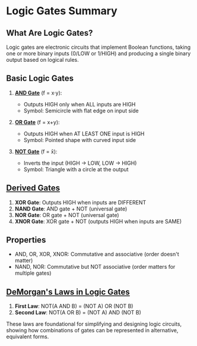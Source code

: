 # Logic Gates Summary

## What Are Logic Gates?
Logic gates are electronic circuits that implement Boolean functions, taking one or more binary inputs (0/LOW or 1/HIGH) and producing a single binary output based on logical rules.

## Basic Logic Gates
1. [**AND Gate**](images/and_gate.png) (f = x·y):
   - Outputs HIGH only when ALL inputs are HIGH
   - Symbol: Semicircle with flat edge on input side

2. [**OR Gate**](images/or_gate.png) (f = x+y):
   - Outputs HIGH when AT LEAST ONE input is HIGH
   - Symbol: Pointed shape with curved input side

3. [**NOT Gate**](images/not_or_inverter_gate.png) (f = x̄):
   - Inverts the input (HIGH → LOW, LOW → HIGH)
   - Symbol: Triangle with a circle at the output

## [Derived Gates](images/other_gates.png)
1. **XOR Gate**: Outputs HIGH when inputs are DIFFERENT
2. **NAND Gate**: AND gate + NOT (universal gate)
3. **NOR Gate**: OR gate + NOT (universal gate)
4. **XNOR Gate**: XOR gate + NOT (outputs HIGH when inputs are SAME)

## Properties
- AND, OR, XOR, XNOR: Commutative and associative (order doesn't matter)
- NAND, NOR: Commutative but NOT associative (order matters for multiple gates)

## [DeMorgan's Laws in Logic Gates](images/rep_gates_in_morgans_law.png)
1. **First Law**: NOT(A AND B) = (NOT A) OR (NOT B)
2. **Second Law**: NOT(A OR B) = (NOT A) AND (NOT B)

These laws are foundational for simplifying and designing logic circuits, showing how combinations of gates can be represented in alternative, equivalent forms.